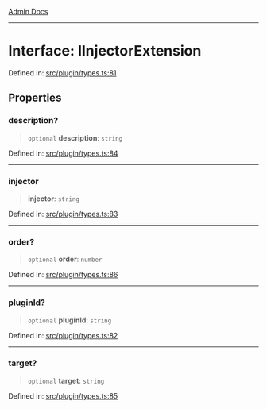 [Admin Docs](/)

***

# Interface: IInjectorExtension

Defined in: [src/plugin/types.ts:81](https://github.com/PalisadoesFoundation/talawa-admin/blob/main/src/plugin/types.ts#L81)

## Properties

### description?

> `optional` **description**: `string`

Defined in: [src/plugin/types.ts:84](https://github.com/PalisadoesFoundation/talawa-admin/blob/main/src/plugin/types.ts#L84)

***

### injector

> **injector**: `string`

Defined in: [src/plugin/types.ts:83](https://github.com/PalisadoesFoundation/talawa-admin/blob/main/src/plugin/types.ts#L83)

***

### order?

> `optional` **order**: `number`

Defined in: [src/plugin/types.ts:86](https://github.com/PalisadoesFoundation/talawa-admin/blob/main/src/plugin/types.ts#L86)

***

### pluginId?

> `optional` **pluginId**: `string`

Defined in: [src/plugin/types.ts:82](https://github.com/PalisadoesFoundation/talawa-admin/blob/main/src/plugin/types.ts#L82)

***

### target?

> `optional` **target**: `string`

Defined in: [src/plugin/types.ts:85](https://github.com/PalisadoesFoundation/talawa-admin/blob/main/src/plugin/types.ts#L85)
